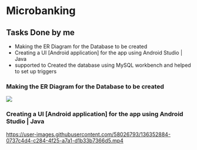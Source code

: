 # Microbanking

## Tasks Done by me
-  Making the ER Diagram for the Database to be created
-  Creating a UI [Android application] for the app using Android Studio | Java
-  supported to Created the database using MySQL workbench and helped to set up triggers

### Making the ER Diagram for the Database to be created
<image src ="https://github.com/andrewson97/Microbanking/blob/AnDrEwSoN97-patch-1/ERD.JPG" >

  
### Creating a UI [Android application] for the app using Android Studio | Java
https://user-images.githubusercontent.com/58026793/136352884-0737c4d4-c284-4f25-a7a1-d1b33b7366d5.mp4

